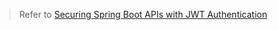 > Refer to [Securing Spring Boot APIs with JWT Authentication](https://www.naiyerasif.com/post/2020/04/10/securing-spring-boot-apis-with-jwt-authentication/)
